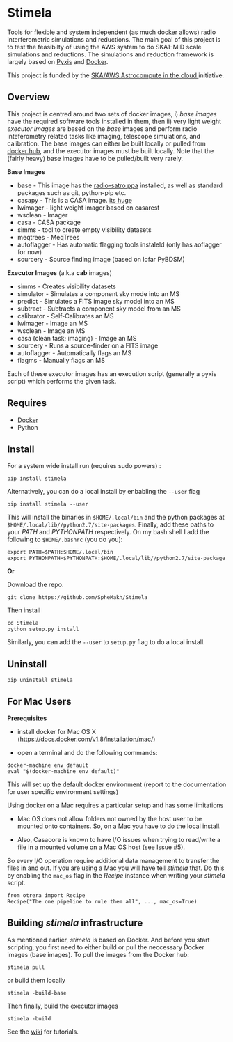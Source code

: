# Stimela

Tools for flexible and system independent (as much docker allows) radio interferometric simulations and reductions.
The main goal of this project is to test the feasibilty of using the AWS system to do SKA1-MID scale simulations and reductions. The simulations and reduction framework is largely based on [Pyxis](https://github.com/ska-sa/pyxis) and [Docker](https://www.docker.com/).

This project is funded by the [SKA/AWS Astrocompute in the cloud ](https://www.skatelescope.org/ska-aws-astrocompute-call-for-proposals) initiative. 

## Overview
This project is centred around two sets of docker images, i) *base images* have the required software tools installed in them, then ii) very light weight *executor images* are based on the *base* images and perform radio inteferometry related tasks like imaging, telescope simulations, and calibration. The base images can either be built locally or pulled from [docker hub](https://hub.docker.com/u/stimela), and the executor images must be built locally. Note that the (fairly heavy) base images have to be pulled/built very rarely.


**Base Images**
* base - This image has the [radio-satro ppa](https://launchpad.net/~radio-astro/+archive/ubuntu/main) installed, as well as standard packages such as git, python-pip etc.  
* casapy - This is a CASA image. [its huge](http://thepracticingcatholic.com/wp-content/uploads/2013/08/donald-trump-and-hedge-fund-manager-marc-lasry-will-launch-an-online-gambling-venture-once-its-legalized.jpg)
* lwimager - light weight imager based on casarest 
* wsclean - Imager
* casa - CASA package
* simms - tool to create empty visibility datasets
* meqtrees - MeqTrees
* autoflagger - Has automatic flagging tools instaleld (only has aoflagger for now)
* sourcery - Source finding image (based on lofar PyBDSM)



**Executor Images** (a.k.a **cab** images)
* simms - Creates visibility datasets
* simulator - Simulates a component sky mode into an MS
* predict - Simulates a FITS image sky model into an MS
* subtract - Subtracts a component sky model from an MS
* calibrator - Self-Calibrates an MS
* lwimager - Image an MS
* wsclean - Image an MS
* casa (clean task; imaging) - Image an MS
* sourcery - Runs a source-finder on a FITS image
* autoflagger - Automatically flags an MS
* flagms - Manually flags an MS

Each of these executor images has an execution script (generally a pyxis script) which performs the given task.




## Requires 
* [Docker](http://docs.docker.com/)
* Python

## Install
For a system wide install run (requires sudo powers) :
```
pip install stimela
```
Alternatively, you can do a local install by enbabling the `--user` flag
```
pip install stimela --user
```
This will install the binaries in `$HOME/.local/bin` and the python packages at `$HOME/.local/lib//python2.7/site-packages`. Finally, add these paths to your *PATH* and *PYTHONPATH* respectively. 
On my bash shell I add the following to `$HOME/.bashrc` (you do you):

```
export PATH=$PATH:$HOME/.local/bin
export PYTHONPATH=$PYTHONPATH:$HOME/.local/lib//python2.7/site-package
```

**Or**

Download the repo.
```
git clone https://github.com/SpheMakh/Stimela
```
Then install
```
cd Stimela
python setup.py install
```
Similarly, you can add the `--user` to `setup.py` flag to do a local install.

## Uninstall
```
pip uninstall stimela
```

## For Mac Users

**Prerequisites**
- install docker for Mac OS X (https://docs.docker.com/v1.8/installation/mac/)

- open a terminal and do the following commands:

```
docker-machine env default
eval "$(docker-machine env default)"
```

This will set up the default docker environment (report to the documentation for user specific environment settings)


Using docker on a Mac requires a particular setup and has some limitations
- Mac OS does not allow folders not owned by the host user to be mounted onto containers. So, on a Mac you have to do the local install. 

- Also, Casacore is known to have I/O issues when trying to read/write a file in a mounted volume on a Mac OS host (see Issue
[#5](https://github.com/SpheMakh/Recipepent/issues/5)).

So every I/O operation require additional data management to transfer the files in and out. If you are using a Mac you will have tell *stimela* that. Do this by enabling the `mac_os` flag in the *Recipe* instance when writing your *stimela* script. 

```
from otrera import Recipe
Recipe("The one pipeline to rule them all", ..., mac_os=True)
```

## Building *stimela* infrastructure
As mentioned earlier, *stimela* is based on Docker. And before you start scripting, you first need to either build or pull the neccessary Docker images (base images). To pull the images from the Docker hub:
```
stimela pull 
```
or build them locally
```
stimela -build-base
```

Then finally, build the executor images
```
stimela -build
```


See the [wiki](../../wiki/) for tutorials.
